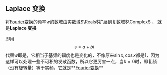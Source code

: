 ## Laplace 变换

将[Fourier变换](math/analys/fourier.md)的频率$w$的数域由实数域$\Reals$扩展到复数域$\Complex$
， 就是**Laplace 变换**

即用
$$s=a+bi$$
代替$w$即是，它相当于基频的辐度也是变化的，不像原来$\sin x,\cos x$都是$1$，因为这样可以处理一些不可积的发散函数，所以它更厉害一点，当$b=0$时，即复频（没有旋转量）等于实频，它就是**[Fourier变换](math/analys/fourier.md)**
